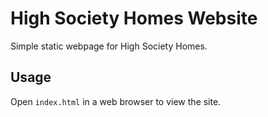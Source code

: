 # High Society Homes Website

Simple static webpage for High Society Homes.

## Usage

Open `index.html` in a web browser to view the site.
